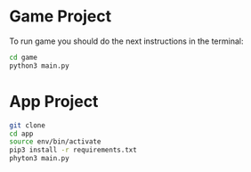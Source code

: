 # Game Project

To run game you should do the next instructions in the terminal: 


```sh
cd game
python3 main.py
```

# App Project

```sh
git clone
cd app
source env/bin/activate
pip3 install -r requirements.txt
phyton3 main.py
```